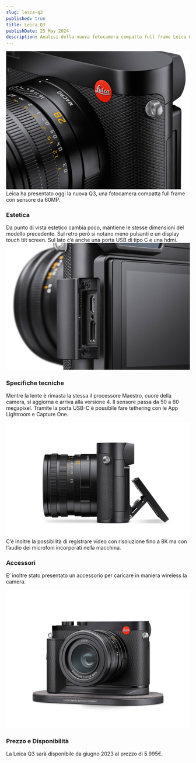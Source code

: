 ```yaml
---
slug: leica-q3
published: true
title: Leica Q3 
publishDate: 25 May 2024
description: Analisi della nuova fotocamera compatta full frame Leica Q3
---
```

![Leica Q3](../assets/LeicaQ3/Leica_Q3_detail_1.jpg)
Leica ha presentato oggi la nuova Q3, una fotocamera compatta full frame con sensore da 60MP.

### Estetica
Da punto di vista estetico cambia poco, mantiene le stesse dimensioni del modello precedente. Sul retro però si notano meno pulsanti e un display touch tilt screen. Sul lato c’è anche una porta USB di tipo C e una hdmi.
![Leica Q3](../assets/LeicaQ3/Leica_Q3_detail_2_usb.jpg)

### Specifiche tecniche
Mentre la lente è rimasta la stessa il processore Maestro, cuore della camera, si aggiorna e arriva alla versione 4.
Il sensore passa da 50 a 60 megapixel.
Tramite la porta USB-C è possibile fare tethering con le App Lightroom e Capture One.

![Leica Q3](../assets/LeicaQ3/Leica_Q3_links_ausgeklappt.jpg)
C’è inoltre la possibilità di registrare video con risoluzione fino a 8K ma con l’audio dei microfoni incorporati nella macchina.

### Accessori
E’ inoltre stato presentato un accessorio per caricare in maniera wireless la camera.

![Leica Q3](../assets/LeicaQ3/Leica_Q3_hero_plate.jpg)

### Prezzo e Disponibilità

La Leica Q3 sarà disponibile da giugno 2023 al prezzo di 5.995€.

